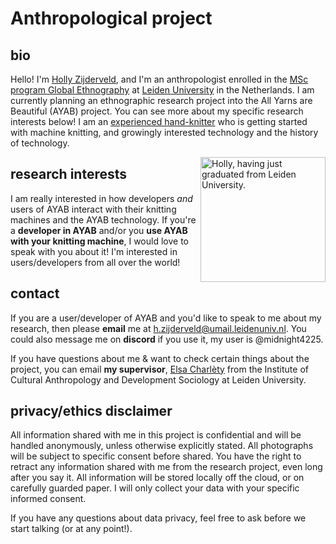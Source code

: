 # Anthropological project
## bio
Hello! I'm [Holly Zijderveld](https://hollyz1jderveld.gothub.io), and I'm an anthropologist enrolled in the [MSc program Global Ethnography](https://www.universiteitleiden.nl/en/education/study-programmes/master/cultural-anthropology-and-development-sociology/global-ethnography) at [Leiden University](https://en.wikipedia.org/wiki/Leiden_University) in the Netherlands. I am currently planning an ethnographic research project into the All Yarns are Beautiful (AYAB) project. You can see more about my specific research interests below! I am an [experienced hand-knitter](https://www.ravelry.com/people/Midnight4225) who is getting started with machine knitting, and growingly interested technology and the history of technology.

<img align="right" src="https://cdn.some.pics/holly/670d2806c2332.jpg" alt="Holly, having just graduated from Leiden University." width="200"/>

## research interests
I am really interested in how developers *and* users of AYAB interact with their knitting machines and the AYAB technology. If you're a **developer in AYAB** and/or you **use AYAB with your knitting machine**, I would love to speak with you about it! I'm interested in users/developers from all over the world!

## contact
If you are a user/developer of AYAB and you'd like to speak to me about my research, then please **email** me at h.zijderveld@umail.leidenuniv.nl. You could also message me on **discord** if you use it, my user is @midnight4225. 

If you have questions about me & want to check certain things about the project, you can email **my supervisor**, [Elsa Charlèty](https://www.universiteitleiden.nl/en/staffmembers/elsa-charlety#tab-1) from the Institute of Cultural Anthropology and Development Sociology at Leiden University.

## privacy/ethics disclaimer
All information shared with me in this project is confidential and will be handled anonymously, unless otherwise explicitly stated. All photographs will be subject to specific consent before shared. You have the right to retract any information shared with me from the research project, even long after you say it. All information will be stored locally off the cloud, or on carefully guarded paper. I will only collect your data with your specific informed consent.

If you have any questions about data privacy, feel free to ask before we start talking (or at any point!). 
